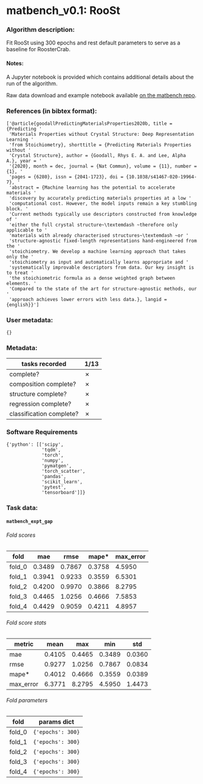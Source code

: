 # matbench_v0.1: RooSt

### Algorithm description: 

Fit RooSt using 300 epochs and rest default parameters to serve as a baseline for RoosterCrab.

#### Notes:
A Jupyter notebook is provided which contains additional details about the run of the algorithm.

Raw data download and example notebook available [on the matbench repo](https://github.com/hackingmaterials/matbench/tree/main/benchmarks/matbench_v0.1_roost_300epochs).

### References (in bibtex format): 

```
['@article{goodallPredictingMaterialsProperties2020b, title = {Predicting '
 'Materials Properties without Crystal Structure: Deep Representation Learning '
 'from Stoichiometry}, shorttitle = {Predicting Materials Properties without '
 'Crystal Structure}, author = {Goodall, Rhys E. A. and Lee, Alpha A.}, year = '
 '{2020}, month = dec, journal = {Nat Commun}, volume = {11}, number = {1}, '
 'pages = {6280}, issn = {2041-1723}, doi = {10.1038/s41467-020-19964-7}, '
 'abstract = {Machine learning has the potential to accelerate materials '
 'discovery by accurately predicting materials properties at a low '
 'computational cost. However, the model inputs remain a key stumbling block. '
 'Current methods typically use descriptors constructed from knowledge of '
 'either the full crystal structure~\textemdash ~therefore only applicable to '
 'materials with already characterised structures~\textemdash ~or '
 'structure-agnostic fixed-length representations hand-engineered from the '
 'stoichiometry. We develop a machine learning approach that takes only the '
 'stoichiometry as input and automatically learns appropriate and '
 'systematically improvable descriptors from data. Our key insight is to treat '
 'the stoichiometric formula as a dense weighted graph between elements. '
 'Compared to the state of the art for structure-agnostic methods, our '
 'approach achieves lower errors with less data.}, langid = {english}}']
```

### User metadata:

```
{}
```

### Metadata:

| tasks recorded | 1/13 |
|----------------|-------------------------------------|
| complete? | ✗ | 
| composition complete? | ✗ | 
| structure complete? | ✗ | 
| regression complete? | ✗ | 
| classification complete? | ✗ | 

### Software Requirements

```
{'python': [['scipy',
             'tqdm',
             'torch',
             'numpy',
             'pymatgen',
             'torch_scatter',
             'pandas',
             'scikit_learn',
             'pytest',
             'tensorboard']]}
```

### Task data:

#### `matbench_expt_gap`

###### Fold scores

| fold | mae | rmse | mape* | max_error |
|------ |------ |------ |------ |------ |
 | fold_0 | 0.3489| 0.7867| 0.3758| 4.5950 |
 | fold_1 | 0.3941| 0.9233| 0.3559| 6.5301 |
 | fold_2 | 0.4200| 0.9970| 0.3866| 8.2795 |
 | fold_3 | 0.4465| 1.0256| 0.4666| 7.5853 |
 | fold_4 | 0.4429| 0.9059| 0.4211| 4.8957 |


###### Fold score stats

| metric | mean | max | min | std |
|--------|------|-----|-----|-----|
| mae | 0.4105 | 0.4465 | 0.3489 | 0.0360 |
| rmse | 0.9277 | 1.0256 | 0.7867 | 0.0834 |
| mape* | 0.4012 | 0.4666 | 0.3559 | 0.0389 |
| max_error | 6.3771 | 8.2795 | 4.5950 | 1.4473 |


###### Fold parameters

| fold | params dict|
|------|------------|
| fold_0 | `{'epochs': 300}` |
| fold_1 | `{'epochs': 300}` |
| fold_2 | `{'epochs': 300}` |
| fold_3 | `{'epochs': 300}` |
| fold_4 | `{'epochs': 300}` |




